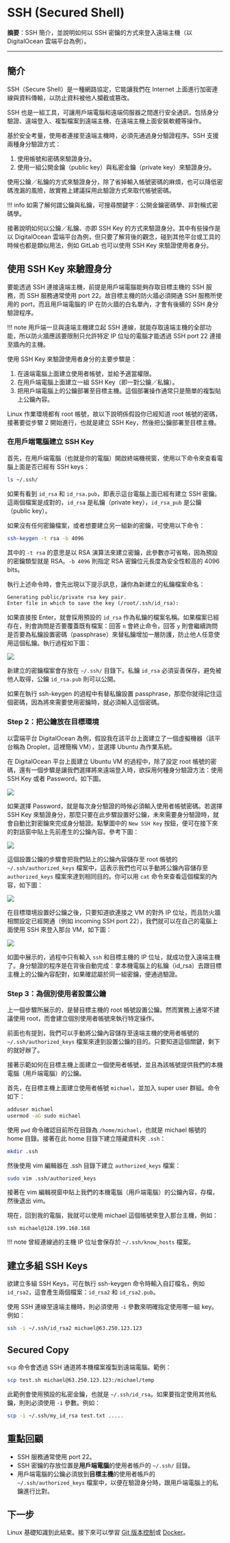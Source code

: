 # SSH (Secured Shell)

**摘要**：SSH 簡介，並說明如何以 SSH 密鑰的方式來登入遠端主機（以 DigitalOcean 雲端平台為例）。

---

## 簡介

SSH（Secure Shell）是一種網路協定，它能讓我們在 Internet 上面進行加密連線與資料傳輸，以防止資料被他人攔截或篡改。

SSH 也是一組工具，可讓用戶端電腦和遠端伺服器之間進行安全通訊，包括身分驗證、遠端登入、複製檔案到遠端主機、在遠端主機上面安裝軟體等操作。

基於安全考量，使用者連接至遠端主機時，必須先通過身分驗證程序。SSH 支援兩種身分驗證方式：

1. 使用帳號和密碼來驗證身分。
2. 使用一組公開金鑰（public key）與私密金鑰（private key）來驗證身分。

使用公鑰／私鑰的方式來驗證身分，除了省掉輸入帳號密碼的麻煩，也可以降低密碼洩漏的風險，故實務上建議採用此驗證方式來取代帳號密碼。

!!! info
    如需了解何謂公鑰與私鑰，可搜尋關鍵字：公開金鑰密碼學、非對稱式密碼學。

接著說明如何以公鑰／私鑰、亦即 SSH Key 的方式來驗證身分。其中有些操作是以 DigitalOcean 雲端平台為例，但只要了解背後的觀念，碰到其他平台或工具的時候也都是類似用法，例如 GitLab 也可以使用 SSH Key 來驗證使用者身分。

## 使用 SSH Key 來驗證身分

要能透過 SSH 連接遠端主機，前提是用戶端電腦能夠存取目標主機的 SSH 服務，而 SSH 服務通常使用 port 22。故目標主機的防火牆必須開通 SSH 服務所使用的 port，而且用戶端電腦的 IP 在防火牆的白名單內，才會有後續的 SSH 身分驗證程序。

!!! note
    用戶端一旦與遠端主機建立起 SSH 連線，就能存取遠端主機的全部功能，所以防火牆應該要限制只允許特定 IP 位址的電腦才能透過 SSH port 22 連接至牆內的主機。

使用 SSH Key 來驗證使用者身分的主要步驟是：

1. 在遠端電腦上面建立使用者帳號，並給予適當權限。
2. 在用戶端電腦上面建立一組 SSH Key（即一對公鑰／私鑰）。
3. 把用戶端電腦上的公鑰部署至目標主機。這個部署操作通常只是簡單的複製貼上公鑰內容。
 
Linux 作業環境都有 root 帳號，故以下說明係假設你已經知道 root 帳號的密碼，接著要從步驟 2 開始進行，也就是建立 SSH Key，然後把公鑰部署至目標主機。

### 在用戶端電腦建立 SSH Key

首先，在用戶端電腦（也就是你的電腦）開啟終端機視窗，使用以下命令來查看電腦上面是否已經有 SSH keys：

```bash
ls ~/.ssh/
```

如果有看到 `id_rsa` 和 `id_rsa.pub`，即表示這台電腦上面已經有建立 SSH 密鑰。這兩個檔案是成對的，`id_rsa` 是私鑰（private key），`id_rsa_pub` 是公鑰（public key）。

如果沒有任何密鑰檔案，或者想要建立另一組新的密鑰，可使用以下命令：

```bash
ssh-keygen -t rsa -b 4096
```

其中的 `-t rsa` 的意思是以 RSA 演算法來建立密鑰，此參數亦可省略，因為預設的密鑰類型就是 RSA。`-b 4096` 則指定 RSA 密鑰位元長度為安全性較高的 4096 bits。

執行上述命令時，會先出現以下提示訊息，讓你為新建立的私鑰檔案命名：

```txt
Generating public/private rsa key pair.
Enter file in which to save the key (/root/.ssh/id_rsa):
```

如果直接按 Enter，就會採用預設的 `id_rsa` 作為私鑰的檔案名稱。如果檔案已經存在，則會詢問是否要覆蓋既有檔案：回答 `n` 會終止命令，回答 `y` 則會繼續詢問是否要為私鑰設置密碼（passphrase）來替私鑰增加一層防護，防止他人任意使用這個私鑰。執行過程如下圖：

![](images/ssh-keygen.png)

新建立的密鑰檔案會存放在 `~/.ssh/` 目錄下。私鑰 `id_rsa` 必須妥善保存，避免被他人取得，公鑰 `id_rsa.pub` 則可以公開。

如果在執行 ssh-keygen 的過程中有替私鑰設置 passphrase，那麼你就得記住這個密碼，因為將來需要使用密鑰時，就必須輸入這個密碼。

### Step 2：把公鑰放在目標環境

以雲端平台 DigitalOcean 為例，假設我在該平台上面建立了一個虛擬機器（該平台稱為 Droplet，這裡簡稱 VM），並選擇 Ubuntu 為作業系統。

在 DigitalOcean 平台上面建立 Ubuntu VM 的過程中，除了設定 root 帳號的密碼，還有一個步驟是讓我們選擇將來遠端登入時，欲採用何種身分驗證方法：使用 SSH Key 或者 Password，如下圖。

![](images/digital-ocean-droplet-auth-method.png)

如果選擇 Password，就是每次身分驗證的時候必須輸入使用者帳號密碼。若選擇 SSH Key 來驗證身分，那麼只要在此步驟設置好公鑰，未來需要身分驗證時，就會自動比對密鑰來完成身分驗證。點擊圖中的 `New SSH Key` 按鈕，便可在接下來的對話窗中貼上先前產生的公鑰內容。參考下圖：

![](images/digital-ocean-add-public-ssh-key.png)

這個設置公鑰的步驟會把我們貼上的公鑰內容儲存至 root 帳號的 `~/.ssh/authorized_keys` 檔案中，這表示我們也可以手動將公鑰內容儲存至`authorized_keys` 檔案來達到相同目的。你可以用 `cat` 命令來查看這個檔案的內容，如下圖：

![](images/authorized-keys-root.png)

在目標環境設置好公鑰之後，只要知道欲連接之 VM 的對外 IP 位址，而且防火牆相關設定已經開通（例如 incoming SSH port 22），我們就可以在自己的電腦上面使用 SSH 來登入那台 VM，如下圖：

![](images/digital-ocean-ssh-logged-in.png)

如圖中展示的，過程中只有輸入 `ssh` 和目標主機的 IP 位址，就成功登入遠端主機了。身分驗證的程序是在背後自動完成：拿本機電腦上的私鑰（id_rsa）去跟目標主機上的公鑰內容配對，如果確認屬於同一組密鑰，便通過驗證。

### Step 3：為個別使用者設置公鑰

上一個步驟所展示的，是替目標主機的 root 帳號設置公鑰。然而實務上通常不建議使用 root，而會建立個別使用者帳號來執行特定操作。

前面也有提到，我們可以手動將公鑰內容儲存至遠端主機的使用者帳號的 `~/.ssh/authorized_keys` 檔案來達到設置公鑰的目的。只要知道這個關鍵，剩下的就好辦了。

接著示範如何在目標主機上面建立一個使用者帳號，並且為該帳號提供我們的本機電腦（用戶端電腦）的公鑰。

首先，在目標主機上面建立使用者帳號 `michael`，並加入 super user 群組。命令如下：

```bash
adduser michael
usermod -aG sudo michael
```

使用 `pwd` 命令確認目前所在目錄為 `/home/michael`，也就是 michael 帳號的 home 目錄。接著在此 home 目錄下建立隱藏資料夾 `.ssh`：

```bash
mkdir .ssh
```

然後使用 vim 編輯器在 .ssh 目錄下建立 `authorized_keys` 檔案：

```bash
sudo vim .ssh/authorized_keys
```

接著在 vim 編輯視窗中貼上我們的本機電腦（用戶端電腦）的公鑰內容，存檔，然後退出 vim。

現在，回到我的電腦，我就可以使用 michael 這個帳號來登入那台主機，例如：

```
ssh michael@128.199.168.168
```

!!! note
    曾經連線過的主機 IP 位址會保存於 `~/.ssh/know_hosts` 檔案。

## 建立多組 SSH Keys

欲建立多組 SSH Keys，可在執行 ssh-keygen 命令時輸入自訂檔名，例如 `id_rsa2`，這會產生兩個檔案：`id_rsa2` 和 `id_rsa2.pub`。

使用 SSH 連線至遠端主機時，則必須使用 `-i` 參數來明確指定使用哪一組 key。例如：

```bash
ssh -i ~/.ssh/id_rsa2 michael@63.250.123.123
```

## Secured Copy

`scp` 命令會透過 SSH 通道將本機檔案複製到遠端電腦。範例：

```bash
scp test.sh michael@63.250.123.123:/michael/temp
```

此範例會使用預設的私密金鑰，也就是 `~/.ssh/id_rsa`。如果要指定使用其他私鑰，則則必須使用 `-i` 參數。例如：

```bash
scp -i ~/.ssh/my_id_rsa test.txt .....
```

## 重點回顧

- SSH 服務通常使用 port 22。
- SSH 密鑰的存放位置是**用戶端電腦**的使用者帳戶的 `~/.ssh/` 目錄。
- 用戶端電腦的公鑰必須放到**目標主機**的使用者帳戶的 `~/.ssh/authorized_keys` 檔案中，以便在驗證身分時，跟用戶端電腦上的私鑰進行比對。

## 下一步

Linux 基礎知識到此結束。接下來可以學習 [Git 版本控制](/git/git-intro.md)或 [Docker](/docker/docker-overview.md)。